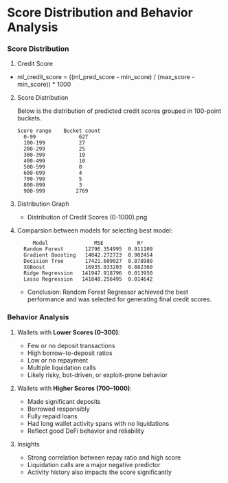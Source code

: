 # Score Distribution and Behavior Analysis

### Score Distribution 
1. Credit Score 
 - ml_credit_score = ((ml_pred_score - min_score) / (max_score - min_score)) * 1000

2. Score Distribution

   Below is the distribution of predicted credit scores grouped in 100-point buckets.
 
         
       Score range    Bucket count  
         0-99              627
         100-199           27
         200-299           25
         300-399           19
         400-499           10
         500-599           8
         600-699           4
         700-799           5
         800-899           3
         900-999          2769

3. Distribution Graph
   - Distribution of Credit Scores (0-1000).png

4. Comparsion between models for selecting best model:
   
            Model               MSE           R²
         Random Forest       12796.354995  0.911109
         Gradient Boosting   14042.272723  0.902454
         Decision Tree       17421.609027  0.878980
         XGBoost             16935.033203  0.882360
         Ridge Regression   141947.918796  0.013950
         Lasso Regression   141848.256495  0.014642

   - Conclusion:  Random Forest Regressor achieved the best performance and was selected for generating final credit scores.
     
### Behavior Analysis

1. Wallets with **Lower Scores (0–300)**:
   - Few or no deposit transactions
   - High borrow-to-deposit ratios
   - Low or no repayment
   - Multiple liquidation calls
   - Likely risky, bot-driven, or exploit-prone behavior
     
2. Wallets with **Higher Scores (700–1000)**:
   - Made significant deposits
   - Borrowed responsibly
   - Fully repaid loans
   - Had long wallet activity spans with no liquidations
   - Reflect good DeFi behavior and reliability
     
3. Insights
   - Strong correlation between repay ratio and high score
   - Liquidation calls are a major negative predictor
   - Activity history also impacts the score significantly
   
   

